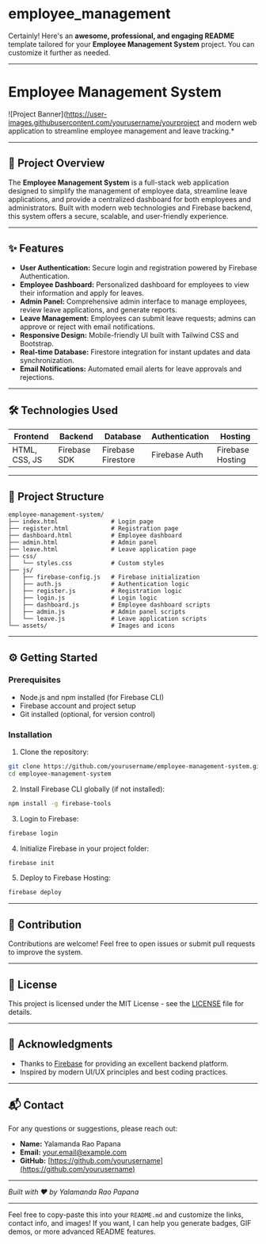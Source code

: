 # employee_management
Certainly! Here's an **awesome, professional, and engaging README** template tailored for your **Employee Management System** project. You can customize it further as needed.

---

# Employee Management System

![Project Banner](https://user-images.githubusercontent.com/yourusername/yourproject and modern web application to streamline employee management and leave tracking.*

---

## 🚀 Project Overview

The **Employee Management System** is a full-stack web application designed to simplify the management of employee data, streamline leave applications, and provide a centralized dashboard for both employees and administrators. Built with modern web technologies and Firebase backend, this system offers a secure, scalable, and user-friendly experience.

---

## ✨ Features

- **User Authentication:** Secure login and registration powered by Firebase Authentication.
- **Employee Dashboard:** Personalized dashboard for employees to view their information and apply for leaves.
- **Admin Panel:** Comprehensive admin interface to manage employees, review leave applications, and generate reports.
- **Leave Management:** Employees can submit leave requests; admins can approve or reject with email notifications.
- **Responsive Design:** Mobile-friendly UI built with Tailwind CSS and Bootstrap.
- **Real-time Database:** Firestore integration for instant updates and data synchronization.
- **Email Notifications:** Automated email alerts for leave approvals and rejections.

---

## 🛠️ Technologies Used

| Frontend          | Backend           | Database        | Authentication | Hosting         |
|-------------------|-------------------|-----------------|----------------|-----------------|
| HTML, CSS, JS     | Firebase SDK      | Firebase Firestore | Firebase Auth  | Firebase Hosting |

---

## 📁 Project Structure

```
employee-management-system/
├── index.html               # Login page
├── register.html            # Registration page
├── dashboard.html           # Employee dashboard
├── admin.html               # Admin panel
├── leave.html               # Leave application page
├── css/
│   └── styles.css           # Custom styles
├── js/
│   ├── firebase-config.js   # Firebase initialization
│   ├── auth.js              # Authentication logic
│   ├── register.js          # Registration logic
│   ├── login.js             # Login logic
│   ├── dashboard.js         # Employee dashboard scripts
│   ├── admin.js             # Admin panel scripts
│   └── leave.js             # Leave application scripts
└── assets/                  # Images and icons
```

---

## ⚙️ Getting Started

### Prerequisites

- Node.js and npm installed (for Firebase CLI)
- Firebase account and project setup
- Git installed (optional, for version control)

### Installation

1. Clone the repository:

```bash
git clone https://github.com/yourusername/employee-management-system.git
cd employee-management-system
```

2. Install Firebase CLI globally (if not installed):

```bash
npm install -g firebase-tools
```

3. Login to Firebase:

```bash
firebase login
```

4. Initialize Firebase in your project folder:

```bash
firebase init
```

5. Deploy to Firebase Hosting:

```bash
firebase deploy
```

---

## 🤝 Contribution

Contributions are welcome! Feel free to open issues or submit pull requests to improve the system.

---

## 📄 License

This project is licensed under the MIT License - see the [LICENSE](LICENSE) file for details.

---

## 🙏 Acknowledgments

- Thanks to [Firebase](https://firebase.google.com/) for providing an excellent backend platform.
- Inspired by modern UI/UX principles and best coding practices.

---

## 📬 Contact

For any questions or suggestions, please reach out:

- **Name:** Yalamanda Rao Papana  
- **Email:** your.email@example.com  
- **GitHub:** [https://github.com/yourusername](https://github.com/yourusername)

---

*Built with ❤️ by Yalamanda Rao Papana*

---

Feel free to copy-paste this into your `README.md` and customize the links, contact info, and images! If you want, I can help you generate badges, GIF demos, or more advanced README features.
